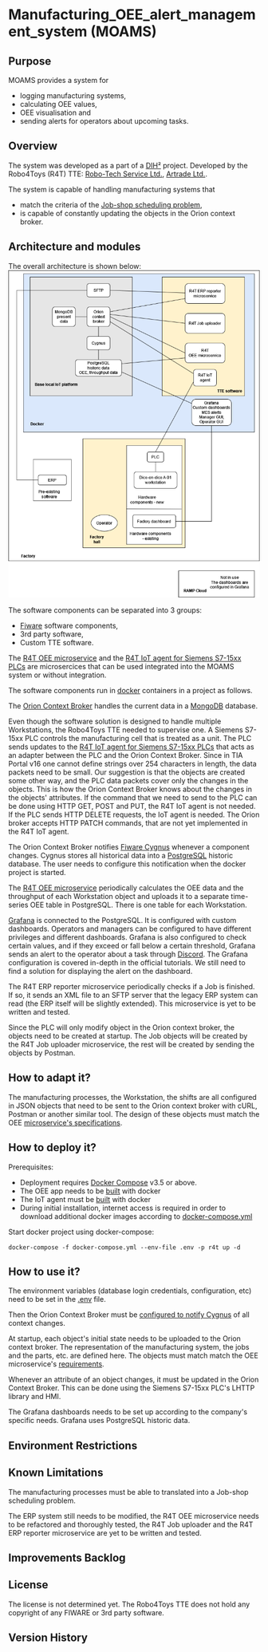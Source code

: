 # Manufacturing_OEE_alert_management_system (MOAMS)

## Purpose

MOAMS provides a system for
- logging manufacturing systems,
- calculating OEE values,
- OEE visualisation and
- sending alerts for operators about upcoming tasks.

## Overview
The system was developed as a part of a  [DIH²](http://dih-squared.eu/) project.
Developed by the Robo4Toys (R4T) TTE: [Robo-Tech Service Ltd.](https://robo-tech.hu/en/), [Artrade Ltd.](https://shop.rubik.hu/en/).

The system is capable of handling manufacturing systems that
- match the criteria of the [Job-shop scheduling problem](https://en.wikipedia.org/wiki/Job-shop_scheduling),
- is capable of constantly updating the objects in the Orion context broker.

## Architecture and modules
The overall architecture is shown below: 
![MOAMS architecture and modules](img/R4T.drawio.png)

The software components can be separated into 3 groups: 
- [Fiware](https://github.com/Fiware/tutorials.Getting-Started) software components,
- 3rd party software,
- Custom TTE software.

The [R4T OEE microservice](https://github.com/aviharos/oee) and the [R4T IoT agent for Siemens S7-15xx PLCs](https://github.com/aviharos/iotagent-plc) are microsercices that can be used integrated into the MOAMS system or without integration.

The software components run in [docker](https://www.docker.com/) containers in a project as follows.

The [Orion Context Broker](https://fiware-orion.readthedocs.io/en/master/) handles the current data in a [MongoDB](https://www.mongodb.com/) database.

Even though the software solution is designed to handle multiple Workstations, the Robo4Toys TTE needed to supervise one. A Siemens S7-15xx PLC controls the manufacturing cell that is treated as a unit. The PLC sends updates to the [R4T IoT agent for Siemens S7-15xx PLCs](https://github.com/aviharos/iotagent-plc) that acts as an adapter between the PLC and the Orion Context Broker. Since in TIA Portal v16 one cannot define strings over 254 characters in length, the data packets need to be small. Our suggestion is that the objects are created some other way, and the PLC data packets cover only the changes in the objects. This is how the Orion Context Broker knows about the changes in the objects' attributes. If the command that we need to send to the PLC can be done using HTTP GET, POST and PUT, the R4T IoT agent is not needed. If the PLC sends HTTP DELETE requests, the IoT agent is needed. The Orion broker accepts HTTP PATCH commands, that are not yet implemented in the R4T IoT agent.

The Orion Context Broker notifies [Fiware Cygnus](https://github.com/FIWARE/tutorials.Historic-Context-Flume) whenever a component changes. Cygnus stores all historical data into a [PostgreSQL](https://www.postgresql.org/) historic database. The user needs to configure this notification when the docker project is started.

The [R4T OEE microservice](https://github.com/aviharos/oee) periodically calculates the OEE data and the throughput of each Workstation object and uploads it to a separate time-series OEE table in PostgreSQL. There is one table for each Workstation.

[Grafana](https://grafana.com/) is connected to the PostgreSQL. It is configured with custom dashboards. Operators and managers can be configured to have different privileges and different dashboards. Grafana is also configured to check certain values, and if they exceed or fall below a certain threshold, Grafana sends an alert to the operator about a task through [Discord](https://discord.com/). The Grafana configuration is covered in-depth in the official tutorials. We still need to find a solution for displaying the alert on the dashboard. 

The R4T ERP reporter microservice periodically checks if a Job is finished. If so, it sends an XML file to an SFTP server that the legacy ERP system can read (the ERP itself will be slightly extended). This microservice is yet to be written and tested.

Since the PLC will only modify object in the Orion context broker, the objects need to be created at startup. The Job objects will be created by the R4T Job uploader microservice, the rest will be created by sending the objects by Postman.

## How to adapt it?

The manufacturing processes, the Workstation, the shifts are all configured in JSON objects that need to be sent to the Orion context broker with cURL, Postman or another similar tool. The design of these objects must match the OEE [microservice's specifications](https://github.com/aviharos/oee#objects-in-the-orion-context-broker).

## How to deploy it?

Prerequisites:
 - Deployment requires [Docker Compose](https://docs.docker.com/compose/install/) v3.5 or above.
 - The OEE app needs to be [built](https://github.com/aviharos/oee#build) with docker
 - The IoT agent must be [built](https://github.com/aviharos/iotagent-plc#build) with docker
 - During initial installation, internet access is required in order to download additional docker images according to [docker-compose.yml](docker-compose.yml)

Start docker project using docker-compose:

	docker-compose -f docker-compose.yml --env-file .env -p r4t up -d

## How to use it?

The environment variables (database login credentials, configuration, etc) need to be set in the [.env](.env) file.

Then the Orion Context Broker must be [configured to notify Cygnus](https://github.com/aviharos/oee#notifying-cygnus-of-all-context-changes) of all context changes.

At startup, each object's initial state needs to be uploaded to the Orion context broker. The representation of the manufacturing system, the jobs and the parts, etc. are defined here. The objects must match match the OEE microservice's [requirements](https://github.com/aviharos/oee#objects-in-the-orion-context-broker).

Whenever an attribute of an object changes, it must be updated in the Orion Context Broker. This can be done using the Siemens S7-15xx PLC's LHTTP library and HMI.

The Grafana dashboards needs to be set up according to the company's specific needs. Grafana uses PostgreSQL historic data.

## Environment Restrictions

## Known Limitations
The manufacturing processes must be able to translated into a Job-shop scheduling problem.

The ERP system still needs to be modified, the R4T OEE microservice needs to be refactored and thoroughly tested, the R4T Job uploader and the R4T ERP reporter microservice are yet to be written and tested.

## Improvements Backlog

## License
The license is not determined yet. The Robo4Toys TTE does not hold any copyright of any FIWARE or 3rd party software.

## Version History

